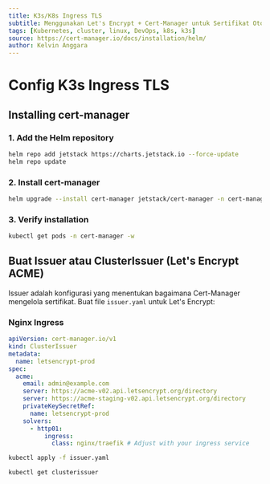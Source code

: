 ```yaml
---
title: K3s/K8s Ingress TLS
subtitle: Menggunakan Let's Encrypt + Cert-Manager untuk Sertifikat Otomatis di K3s/K8s
tags: [Kubernetes, cluster, linux, DevOps, k8s, k3s]
source: https://cert-manager.io/docs/installation/helm/
author: Kelvin Anggara
---
```


# Config K3s Ingress TLS

## Installing cert-manager

### 1. Add the Helm repository

```bash
helm repo add jetstack https://charts.jetstack.io --force-update
helm repo update
```

### 2. Install cert-manager

```bash
helm upgrade --install cert-manager jetstack/cert-manager -n cert-manager --create-namespace --set crds.enabled=true --debug
```

### 3. Verify installation

```bash
kubectl get pods -n cert-manager -w
```

## Buat Issuer atau ClusterIssuer (Let's Encrypt ACME)

Issuer adalah konfigurasi yang menentukan bagaimana Cert-Manager mengelola sertifikat.
Buat file `issuer.yaml` untuk Let's Encrypt:

### Nginx Ingress

```yaml
apiVersion: cert-manager.io/v1
kind: ClusterIssuer
metadata:
  name: letsencrypt-prod
spec:
  acme:
    email: admin@example.com
    server: https://acme-v02.api.letsencrypt.org/directory
    server: https://acme-staging-v02.api.letsencrypt.org/directory
    privateKeySecretRef:
      name: letsencrypt-prod
    solvers:
      - http01:
          ingress:
            class: nginx/traefik # Adjust with your ingress service
```

```sh
kubectl apply -f issuer.yaml
```

```sh
kubectl get clusterissuer
```
